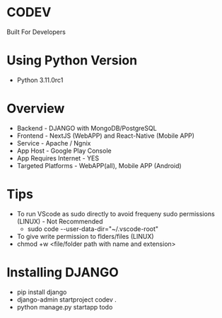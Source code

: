 # CODEV
  Built For Developers

# Using Python Version
- Python 3.11.0rc1


# Overview
- Backend - DJANGO with MongoDB/PostgreSQL
- Frontend - NextJS (WebAPP) and React-Native (Mobile APP)
- Service - Apache / Ngnix
- App Host - Google Play Console
- App Requires Internet - YES
- Targeted Platforms - WebAPP(all), Mobile APP (Android)


# Tips
- To run VScode as sudo directly to avoid frequeny sudo permissions (LINUX) - Not Recommended
  - sudo code --user-data-dir="~/.vscode-root"
- To give write permission to flders/files (LINUX)
 - chmod +w <file/folder path with name and extension>

# Installing DJANGO
- pip install django
- django-admin startproject codev .
- python manage.py startapp todo